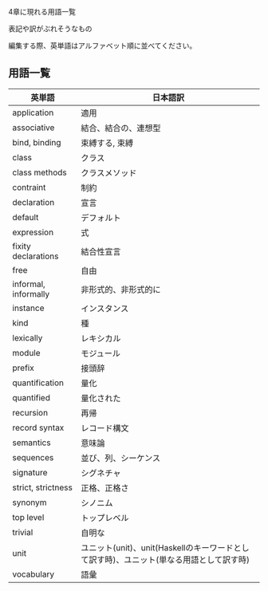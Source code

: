 4章に現れる用語一覧

表記や訳がぶれそうなもの

編集する際、英単語はアルファベット順に並べてください。

## 用語一覧

|英単語|日本語訳|
|--|--|
|application|適用|
|associative|結合、結合の、連想型|
|bind, binding|束縛する, 束縛|
|class|クラス|
|class methods|クラスメソッド|
|contraint|制約|
|declaration|宣言|
|default|デフォルト|
|expression|式|
|fixity declarations|結合性宣言|
|free|自由|
|informal, informally|非形式的、非形式的に|
|instance|インスタンス|
|kind|種|
|lexically|レキシカル|
|module|モジュール|
|prefix|接頭辞|
|quantification|量化|
|quantified|量化された|
|recursion|再帰|
|record syntax|レコード構文|
|semantics|意味論|
|sequences|並び、列、シーケンス|
|signature|シグネチャ|
|strict, strictness|正格、正格さ|
|synonym|シノニム|
|top level|トップレベル|
|trivial|自明な|
|unit|ユニット(unit)、unit(Haskellのキーワードとして訳す時)、ユニット(単なる用語として訳す時)|
|vocabulary|語彙|
